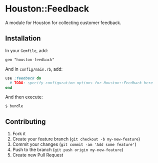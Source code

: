 # Houston::Feedback

A module for Houston for collecting customer feedback.


## Installation

In your `Gemfile`, add:

    gem "houston-feedback"

And in `config/main.rb`, add:

```ruby
use :feedback do
  # TODO: specify configuration options for Houston::Feedback here
end
```

And then execute:

    $ bundle


## Contributing

1. Fork it
2. Create your feature branch (`git checkout -b my-new-feature`)
3. Commit your changes (`git commit -am 'Add some feature'`)
4. Push to the branch (`git push origin my-new-feature`)
5. Create new Pull Request
